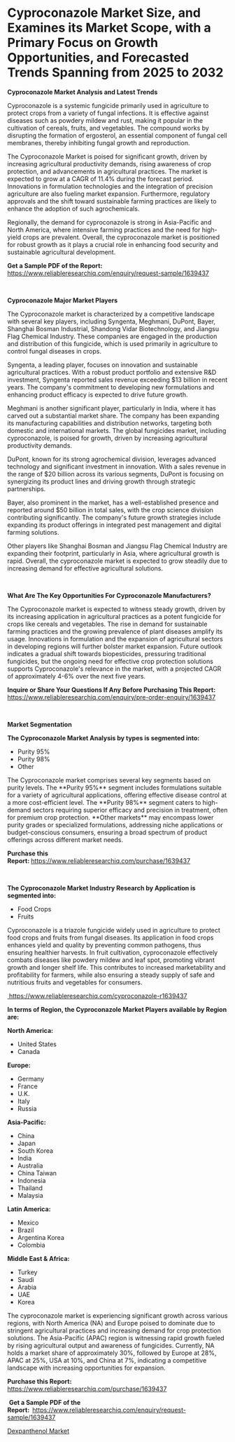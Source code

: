 <p><h1>Cyproconazole Market Size, and Examines its Market Scope, with a Primary Focus on Growth Opportunities, and Forecasted Trends Spanning from 2025 to 2032</h1></p><p><strong>Cyproconazole Market Analysis and Latest Trends</strong></p>
<p><p>Cyproconazole is a systemic fungicide primarily used in agriculture to protect crops from a variety of fungal infections. It is effective against diseases such as powdery mildew and rust, making it popular in the cultivation of cereals, fruits, and vegetables. The compound works by disrupting the formation of ergosterol, an essential component of fungal cell membranes, thereby inhibiting fungal growth and reproduction.</p><p>The Cyproconazole Market is poised for significant growth, driven by increasing agricultural productivity demands, rising awareness of crop protection, and advancements in agricultural practices. The market is expected to grow at a CAGR of 11.4% during the forecast period. Innovations in formulation technologies and the integration of precision agriculture are also fueling market expansion. Furthermore, regulatory approvals and the shift toward sustainable farming practices are likely to enhance the adoption of such agrochemicals.</p><p>Regionally, the demand for cyproconazole is strong in Asia-Pacific and North America, where intensive farming practices and the need for high-yield crops are prevalent. Overall, the cyproconazole market is positioned for robust growth as it plays a crucial role in enhancing food security and sustainable agricultural development.</p></p>
<p><strong>Get a Sample PDF of the Report:&nbsp;</strong> <a href="https://www.reliableresearchiq.com/enquiry/request-sample/1639437?utm_campaign=2463&utm_medium=2&utm_source=Github&utm_content=ia&utm_term=02042025&utm_id=cyproconazole">https://www.reliableresearchiq.com/enquiry/request-sample/1639437</a></p>
<p>&nbsp;</p>
<p><strong>Cyproconazole Major Market Players</strong></p>
<p><p>The Cyproconazole market is characterized by a competitive landscape with several key players, including Syngenta, Meghmani, DuPont, Bayer, Shanghai Bosman Industrial, Shandong Vidar Biotechnology, and Jiangsu Flag Chemical Industry. These companies are engaged in the production and distribution of this fungicide, which is used primarily in agriculture to control fungal diseases in crops.</p><p>Syngenta, a leading player, focuses on innovation and sustainable agricultural practices. With a robust product portfolio and extensive R&D investment, Syngenta reported sales revenue exceeding $13 billion in recent years. The company's commitment to developing new formulations and enhancing product efficacy is expected to drive future growth.</p><p>Meghmani is another significant player, particularly in India, where it has carved out a substantial market share. The company has been expanding its manufacturing capabilities and distribution networks, targeting both domestic and international markets. The global fungicides market, including cyproconazole, is poised for growth, driven by increasing agricultural productivity demands.</p><p>DuPont, known for its strong agrochemical division, leverages advanced technology and significant investment in innovation. With a sales revenue in the range of $20 billion across its various segments, DuPont is focusing on synergizing its product lines and driving growth through strategic partnerships.</p><p>Bayer, also prominent in the market, has a well-established presence and reported around $50 billion in total sales, with the crop science division contributing significantly. The company's future growth strategies include expanding its product offerings in integrated pest management and digital farming solutions.</p><p>Other players like Shanghai Bosman and Jiangsu Flag Chemical Industry are expanding their footprint, particularly in Asia, where agricultural growth is rapid. Overall, the cyproconazole market is expected to grow steadily due to increasing demand for effective agricultural solutions.</p></p>
<p>&nbsp;</p>
<p><strong>What Are The Key Opportunities For Cyproconazole Manufacturers?</strong></p>
<p><p>The Cyproconazole market is expected to witness steady growth, driven by its increasing application in agricultural practices as a potent fungicide for crops like cereals and vegetables. The rise in demand for sustainable farming practices and the growing prevalence of plant diseases amplify its usage. Innovations in formulation and the expansion of agricultural sectors in developing regions will further bolster market expansion. Future outlook indicates a gradual shift towards biopesticides, pressuring traditional fungicides, but the ongoing need for effective crop protection solutions supports Cyproconazole's relevance in the market, with a projected CAGR of approximately 4-6% over the next five years.</p></p>
<p><strong>Inquire or Share Your Questions If Any Before Purchasing This Report:</strong> <a href="https://www.reliableresearchiq.com/enquiry/pre-order-enquiry/1639437?utm_campaign=2463&utm_medium=2&utm_source=Github&utm_content=ia&utm_term=02042025&utm_id=cyproconazole">https://www.reliableresearchiq.com/enquiry/pre-order-enquiry/1639437</a></p>
<p>&nbsp;</p>
<p><strong>Market Segmentation</strong></p>
<p><strong>The Cyproconazole Market Analysis by types is segmented into:</strong></p>
<p><ul><li>Purity 95%</li><li>Purity 98%</li><li>Other</li></ul></p>
<p><p>The Cyproconazole market comprises several key segments based on purity levels. The **Purity 95%** segment includes formulations suitable for a variety of agricultural applications, offering effective disease control at a more cost-efficient level. The **Purity 98%** segment caters to high-demand sectors requiring superior efficacy and precision in treatment, often for premium crop protection. **Other markets** may encompass lower purity grades or specialized formulations, addressing niche applications or budget-conscious consumers, ensuring a broad spectrum of product offerings across different market needs.</p></p>
<p><strong>Purchase this Report:&nbsp;</strong><a href="https://www.reliableresearchiq.com/purchase/1639437?utm_campaign=2463&utm_medium=2&utm_source=Github&utm_content=ia&utm_term=02042025&utm_id=cyproconazole">https://www.reliableresearchiq.com/purchase/1639437</a></p>
<p>&nbsp;</p>
<p><strong>The Cyproconazole Market Industry Research by Application is segmented into:</strong></p>
<p><ul><li>Food Crops</li><li>Fruits</li></ul></p>
<p><p>Cyproconazole is a triazole fungicide widely used in agriculture to protect food crops and fruits from fungal diseases. Its application in food crops enhances yield and quality by preventing common pathogens, thus ensuring healthier harvests. In fruit cultivation, cyproconazole effectively combats diseases like powdery mildew and leaf spot, promoting vibrant growth and longer shelf life. This contributes to increased marketability and profitability for farmers, while also ensuring a steady supply of safe and nutritious fruits and vegetables for consumers.</p></p>
<p><a href="https://www.reliableresearchiq.com/cyproconazole-r1639437?utm_campaign=2463&utm_medium=2&utm_source=Github&utm_content=ia&utm_term=02042025&utm_id=cyproconazole">&nbsp;https://www.reliableresearchiq.com/cyproconazole-r1639437</a></p>
<p><strong>In terms of Region, the Cyproconazole Market Players available by Region are:</strong></p>
<p>
    <p> <strong> North America: </strong>
        <ul>
            <li>United States</li>
            <li>Canada</li>
        </ul>
        </p> 
    <p> <strong> Europe: </strong>
        <ul>
            <li>Germany</li>
            <li>France</li>
            <li>U.K.</li>
            <li>Italy</li>
            <li>Russia</li>
        </ul>
        </p> 
    <p> <strong> Asia-Pacific: </strong>
        <ul>
            <li>China</li>
            <li>Japan</li>
            <li>South Korea</li>
            <li>India</li>
            <li>Australia</li>
            <li>China Taiwan</li>
            <li>Indonesia</li>
            <li>Thailand</li>
            <li>Malaysia</li>
        </ul>
        </p> 
    <p> <strong> Latin America: </strong>
        <ul>
            <li>Mexico</li>
            <li>Brazil</li>
            <li>Argentina Korea</li>
            <li>Colombia</li>
        </ul>
        </p> 
    <p> <strong> Middle East & Africa: </strong>
        <ul>
            <li>Turkey</li>
            <li>Saudi</li>
            <li>Arabia</li>
            <li>UAE</li>
            <li>Korea</li>
        </ul>
    </p>
    </p>
<p><p>The cyproconazole market is experiencing significant growth across various regions, with North America (NA) and Europe poised to dominate due to stringent agricultural practices and increasing demand for crop protection solutions. The Asia-Pacific (APAC) region is witnessing rapid growth fueled by rising agricultural output and awareness of fungicides. Currently, NA holds a market share of approximately 30%, followed by Europe at 28%, APAC at 25%, USA at 10%, and China at 7%, indicating a competitive landscape with increasing opportunities for expansion.</p></p>
<p><strong>Purchase this Report: </strong><a href="https://www.reliableresearchiq.com/purchase/1639437?utm_campaign=2463&utm_medium=2&utm_source=Github&utm_content=ia&utm_term=02042025&utm_id=cyproconazole">https://www.reliableresearchiq.com/purchase/1639437</a></p>
<p>&nbsp;<strong>Get a Sample PDF of the Report:&nbsp;&nbsp;</strong><a href="https://www.reliableresearchiq.com/enquiry/request-sample/1639437?utm_campaign=2463&utm_medium=2&utm_source=Github&utm_content=ia&utm_term=02042025&utm_id=cyproconazole">https://www.reliableresearchiq.com/enquiry/request-sample/1639437</a></p>
<p><strong></strong></p>
<p><p><a href="https://github.com/hillsmyung726/Market-Research-Report-List-1/blob/main/dexpanthenol-market.md?utm_campaign=2463&utm_medium=2&utm_source=Github&utm_content=ia&utm_term=02042025&utm_id=cyproconazole">Dexpanthenol Market</a></p></p>